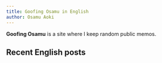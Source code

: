```yaml
---
title: Goofing Osamu in English
author: Osamu Aoki
---
```


**Goofing Osamu** is a site where I keep random public memos.


## Recent English posts

